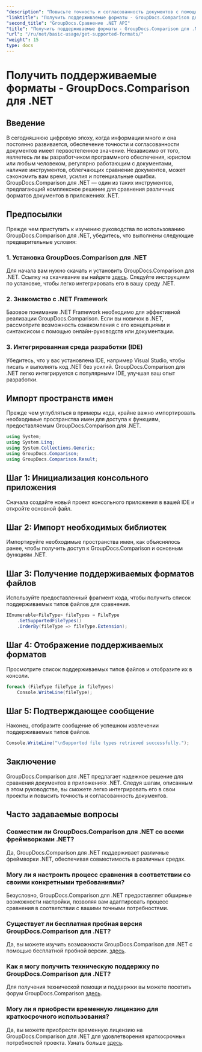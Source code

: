 ```yaml
---
"description": "Повысьте точность и согласованность документов с помощью GroupDocs.Comparison для .NET. Легко интегрируйте этот мощный инструмент в свои приложения .NET."
"linktitle": "Получить поддерживаемые форматы - GroupDocs.Comparison для .NET"
"second_title": "GroupDocs.Сравнение .NET API"
"title": "Получить поддерживаемые форматы - GroupDocs.Comparison для .NET"
"url": "/ru/net/basic-usage/get-supported-formats/"
"weight": 15
type: docs
---
```

# Получить поддерживаемые форматы - GroupDocs.Comparison для .NET

## Введение
В сегодняшнюю цифровую эпоху, когда информации много и она постоянно развивается, обеспечение точности и согласованности документов имеет первостепенное значение. Независимо от того, являетесь ли вы разработчиком программного обеспечения, юристом или любым человеком, регулярно работающим с документами, наличие инструментов, облегчающих сравнение документов, может сэкономить вам время, усилия и потенциальные ошибки. GroupDocs.Comparison для .NET — один из таких инструментов, предлагающий комплексное решение для сравнения различных форматов документов в приложениях .NET.
## Предпосылки
Прежде чем приступить к изучению руководства по использованию GroupDocs.Comparison для .NET, убедитесь, что выполнены следующие предварительные условия:
### 1. Установка GroupDocs.Comparison для .NET
Для начала вам нужно скачать и установить GroupDocs.Comparison для .NET. Ссылку на скачивание вы найдете [здесь](https://releases.groupdocs.com/comparison/net/). Следуйте инструкциям по установке, чтобы легко интегрировать его в вашу среду .NET.
### 2. Знакомство с .NET Framework
Базовое понимание .NET Framework необходимо для эффективной реализации GroupDocs.Comparison. Если вы новичок в .NET, рассмотрите возможность ознакомления с его концепциями и синтаксисом с помощью онлайн-руководств или документации.
### 3. Интегрированная среда разработки (IDE)
Убедитесь, что у вас установлена IDE, например Visual Studio, чтобы писать и выполнять код .NET без усилий. GroupDocs.Comparison для .NET легко интегрируется с популярными IDE, улучшая ваш опыт разработки.

## Импорт пространств имен
Прежде чем углубляться в примеры кода, крайне важно импортировать необходимые пространства имен для доступа к функциям, предоставляемым GroupDocs.Comparison для .NET.
```csharp
using System;
using System.Linq;
using System.Collections.Generic;
using GroupDocs.Comparison;
using GroupDocs.Comparison.Result;
```

## Шаг 1: Инициализация консольного приложения
Сначала создайте новый проект консольного приложения в вашей IDE и откройте основной файл.
## Шаг 2: Импорт необходимых библиотек
Импортируйте необходимые пространства имен, как объяснялось ранее, чтобы получить доступ к GroupDocs.Comparison и основным функциям .NET.
## Шаг 3: Получение поддерживаемых форматов файлов
Используйте предоставленный фрагмент кода, чтобы получить список поддерживаемых типов файлов для сравнения.
```csharp
IEnumerable<FileType> fileTypes = FileType
    .GetSupportedFileTypes()
    .OrderBy(fileType => fileType.Extension);
```
## Шаг 4: Отображение поддерживаемых форматов
Просмотрите список поддерживаемых типов файлов и отобразите их в консоли.
```csharp
foreach (FileType fileType in fileTypes)
    Console.WriteLine(fileType);
```
## Шаг 5: Подтверждающее сообщение
Наконец, отобразите сообщение об успешном извлечении поддерживаемых типов файлов.
```csharp
Console.WriteLine("\nSupported file types retrieved successfully.");
```

## Заключение
GroupDocs.Comparison для .NET предлагает надежное решение для сравнения документов в приложениях .NET. Следуя шагам, описанным в этом руководстве, вы сможете легко интегрировать его в свои проекты и повысить точность и согласованность документов.
## Часто задаваемые вопросы
### Совместим ли GroupDocs.Comparison для .NET со всеми фреймворками .NET?
Да, GroupDocs.Comparison для .NET поддерживает различные фреймворки .NET, обеспечивая совместимость в различных средах.
### Могу ли я настроить процесс сравнения в соответствии со своими конкретными требованиями?
Безусловно, GroupDocs.Comparison для .NET предоставляет обширные возможности настройки, позволяя вам адаптировать процесс сравнения в соответствии с вашими точными потребностями.
### Существует ли бесплатная пробная версия GroupDocs.Comparison для .NET?
Да, вы можете изучить возможности GroupDocs.Comparison для .NET с помощью бесплатной пробной версии. [здесь](https://releases.groupdocs.com/).
### Как я могу получить техническую поддержку по GroupDocs.Comparison для .NET?
Для получения технической помощи и поддержки вы можете посетить форум GroupDocs.Comparison [здесь](https://forum.groupdocs.com/c/comparison/12).
### Могу ли я приобрести временную лицензию для краткосрочного использования?
Да, вы можете приобрести временную лицензию на GroupDocs.Comparison для .NET для удовлетворения краткосрочных потребностей проекта. Узнать больше [здесь](https://purchase.groupdocs.com/temporary-license/).